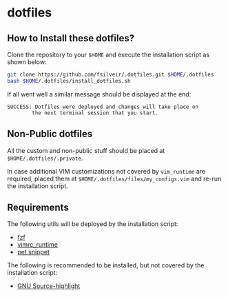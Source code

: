 # dotfiles

## How to Install these dotfiles?

Clone the repository to your `$HOME` and execute the installation script as shown below:

```bash
git clone https://github.com/fsilveir/.dotfiles.git $HOME/.dotfiles
bash $HOME/.dotfiles/install_dotfiles.sh
```
If all went well a similar message should be displayed at the end:

```properties
SUCCESS: Dotfiles were deployed and changes will take place on
        the next terminal session that you start.
```

## Non-Public dotfiles

All the custom and non-public stuff should be placed at `$HOME/.dotfiles/.private`.

In case additional VIM customizations not covered by `vim_runtime` are required, placed them at `$HOME/.dotfiles/files/my_configs.vim` and re-run the installation script.

## Requirements

The following utils will be deployed by the installation script:

- [fzf](https://github.com/junegunn/fzf)
- [vimrc_runtime](https://github.com/amix/vimrc)
- [pet snippet](https://github.com/knqyf263/pet)

The following is recommended to be installed, but not covered by the installation script:

- [GNU Source-highlight](http://www.gnu.org/software/src-highlite)
